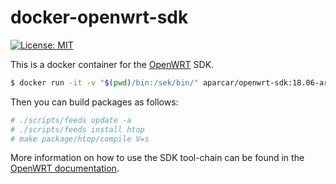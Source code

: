 # docker-openwrt-sdk

[![License: MIT](http://img.shields.io/badge/license-MIT-blue.svg?style=flat-square)](https://github.com/hnw/docker-openwrt-sdk/blob/master/LICENSE)


This is a docker container for the [OpenWRT](https://openwrt.org/) SDK.

```sh
$ docker run -it -v "$(pwd)/bin:/sek/bin/" aparcar/openwrt-sdk:18.06-ar71xx /bin/bash
```

Then you can build packages as follows:

```sh
# ./scripts/feeds update -a
# ./scripts/feeds install htop
# make package/htop/compile V=s
```

More information on how to use the SDK tool-chain can be found in the
[OpenWRT documentation](https://openwrt.org/docs/guide-developer/using_the_sdk).
